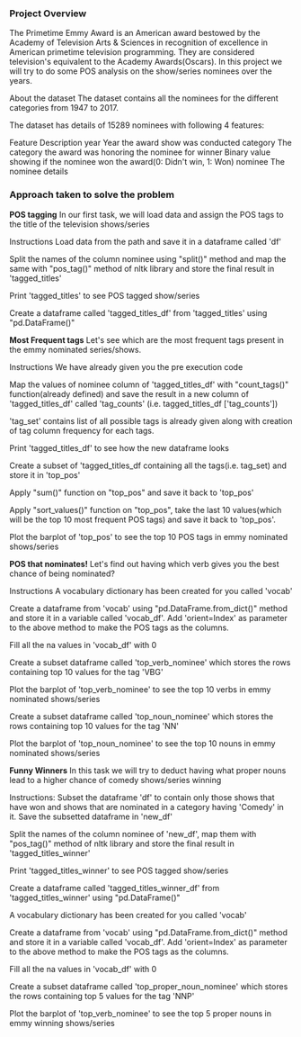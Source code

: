 ### Project Overview

 The Primetime Emmy Award is an American award bestowed by the Academy of Television Arts & Sciences in recognition of excellence in American primetime television programming. They are considered television's equivalent to the Academy Awards(Oscars). In this project we will try to do some POS analysis on the show/series nominees over the years.

About the dataset
The dataset contains all the nominees for the different categories from 1947 to 2017. 

The dataset has details of 15289 nominees with following 4 features:

Feature	Description
year	Year the award show was conducted
category	The category the award was honoring the nominee for
winner	Binary value showing if the nominee won the award(0: Didn't win, 1: Won)
nominee	The nominee details





### Approach taken to solve the problem

 **POS tagging**
In our first task, we will load data and assign the POS tags to the title of the television shows/series

Instructions
Load data from the path and save it in a dataframe called 'df'

Split the names of the column nominee using "split()" method and map the same with "pos_tag()" method of nltk library and store the final result in 'tagged_titles'

Print 'tagged_titles' to see POS tagged show/series

Create a dataframe called 'tagged_titles_df' from 'tagged_titles' using "pd.DataFrame()"



**Most Frequent tags**
Let's see which are the most frequent tags present in the emmy nominated series/shows.

Instructions
We have already given you the pre execution code

Map the values of nominee column of 'tagged_titles_df' with "count_tags()" function(already defined) and save the result in a new column of 'tagged_titles_df' called 'tag_counts' (i.e. tagged_titles_df ['tag_counts'])

'tag_set' contains list of all possible tags is already given along with creation of tag column frequency for each tags.

Print 'tagged_titles_df' to see how the new dataframe looks

Create a subset of 'tagged_titles_df containing all the tags(i.e. tag_set) and store it in 'top_pos'

Apply "sum()" function on "top_pos" and save it back to 'top_pos'

Apply "sort_values()" function on "top_pos", take the last 10 values(which will be the top 10 most frequent POS tags) and save it back to 'top_pos'.

Plot the barplot of 'top_pos' to see the top 10 POS tags in emmy nominated shows/series

 


**POS that nominates!**
Let's find out having which verb gives you the best chance of being nominated?

Instructions
A vocabulary dictionary has been created for you called 'vocab'

Create a dataframe from 'vocab' using "pd.DataFrame.from_dict()" method and store it in a variable called 'vocab_df'. Add 'orient=Index' as parameter to the above method to make the POS tags as the columns.

Fill all the na values in 'vocab_df' with 0

Create a subset dataframe called 'top_verb_nominee' which stores the rows containing top 10 values for the tag 'VBG'

Plot the barplot of 'top_verb_nominee' to see the top 10 verbs in emmy nominated shows/series

Create a subset dataframe called 'top_noun_nominee' which stores the rows containing top 10 values for the tag 'NN'

Plot the barplot of 'top_noun_nominee' to see the top 10 nouns in emmy nominated shows/series








**Funny Winners**
In this task we will try to deduct having what proper nouns lead to a higher chance of comedy shows/series winning

Instructions:
Subset the dataframe 'df' to contain only those shows that have won and shows that are nominated in a category having 'Comedy' in it. Save the subsetted dataframe in 'new_df'

Split the names of the column nominee of 'new_df', map them with "pos_tag()" method of nltk library and store the final result in 'tagged_titles_winner'

Print 'tagged_titles_winner' to see POS tagged show/series

Create a dataframe called 'tagged_titles_winner_df' from 'tagged_titles_winner' using "pd.DataFrame()"

A vocabulary dictionary has been created for you called 'vocab'

Create a dataframe from 'vocab' using "pd.DataFrame.from_dict()" method and store it in a variable called 'vocab_df'. Add 'orient=Index' as parameter to the above method to make the POS tags as the columns.

Fill all the na values in 'vocab_df' with 0

Create a subset dataframe called 'top_proper_noun_nominee' which stores the rows containing top 5 values for the tag 'NNP'

Plot the barplot of 'top_verb_nominee' to see the top 5 proper nouns in emmy winning shows/series


